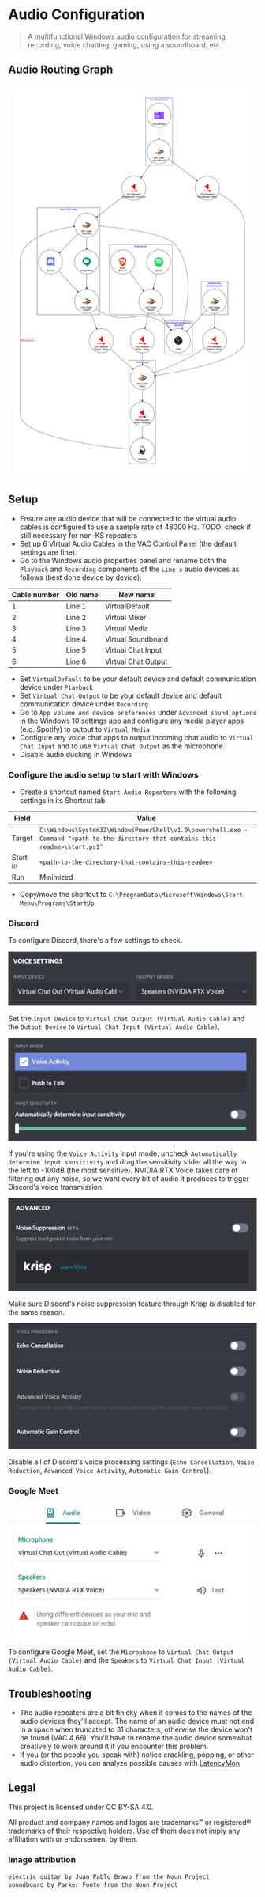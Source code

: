 # Audio Configuration

> A multifunctional Windows audio configuration for streaming, recording, voice chatting, gaming, using a soundboard, etc.

## Audio Routing Graph

![A visual graph of the audio configuration](audio-config-downscaled.png)

## Setup

- Ensure any audio device that will be connected to the virtual audio cables is configured to use a sample rate of 48000 Hz. TODO: check if still necessary for non-KS repeaters
- Set up 6 Virtual Audio Cables in the VAC Control Panel (the default settings are fine).
- Go to the Windows audio properties panel and rename both the `Playback` and `Recording` components of the `Line x` audio devices as follows (best done device by device):

| Cable number | Old name | New name            |
| ------------ | -------- | ------------------- |
| 1            | Line 1   | VirtualDefault      |
| 2            | Line 2   | Virtual Mixer       |
| 3            | Line 3   | Virtual Media       |
| 4            | Line 4   | Virtual Soundboard  |
| 5            | Line 5   | Virtual Chat Input  |
| 6            | Line 6   | Virtual Chat Output |

- Set `VirtualDefault` to be your default device and default communication device under `Playback`
- Set `Virtual Chat Output` to be your default device and default communication device under `Recording`
- Go to `App volume and device preferences` under `Advanced sound options` in the Windows 10 settings app and configure any media player apps (e.g. Spotify) to output to `Virtual Media`
- Configure any voice chat apps to output incoming chat audio to `Virtual Chat Input` and to use `Virtual Chat Output` as the microphone.
- Disable audio ducking in Windows

### Configure the audio setup to start with Windows

- Create a shortcut named `Start Audio Repeaters` with the following settings in its Shortcut tab:

| Field    | Value                                                                                                                              |
| -------- | ---------------------------------------------------------------------------------------------------------------------------------- |
| Target   | `C:\Windows\System32\WindowsPowerShell\v1.0\powershell.exe -Command "<path-to-the-directory-that-contains-this-readme>\start.ps1"` |
| Start in | `<path-to-the-directory-that-contains-this-readme>`                                                                                |
| Run      | Minimized                                                                                                                          |

<!-- TODO: shouldn't this be in my user dir somewhere? -->

- Copy/move the shortcut to `C:\ProgramData\Microsoft\Windows\Start Menu\Programs\StartUp`

### Discord

To configure Discord, there's a few settings to check.

![A screenshot of Discord's voice settings (devices section)](img/discord_voice_settings_devices.png)

Set the `Input Device` to `Virtual Chat Output (Virtual Audio Cable)` and the `Output Device` to `Virtual Chat Input (Virtual Audio Cable)`.

![A screenshot of Discord's voice settings (input mode and sensitivity section)](img/discord_voice_settings_input_sensitivity.png)

<!-- TODO: update these instructions to remove RTX voice -->

If you're using the `Voice Activity` input mode, uncheck `Automatically determine input sensitivity` and drag the sensitivity slider all the way to the left to -100dB (the most sensitive). NVIDIA RTX Voice takes care of filtering out any noise, so we want every bit of audio it produces to trigger Discord's voice transmission.

![A screenshot of Discord's voice settings (noise suppression section)](img/discord_voice_settings_krisp_noise_suppression.png)

Make sure Discord's noise suppression feature through Krisp is disabled for the same reason.

![A screenshot of Discord's voice settings (voice processing section)](img/discord_voice_settings_voice_processing.png)

Disable all of Discord's voice processing settings (`Echo Cancellation`, `Noise Reduction`, `Advanced Voice Activity`, `Automatic Gain Control`).

### Google Meet

![A screenshot of Google Meet's audio settings](img/google_meet_audio_settings.png)

To configure Google Meet, set the `Microphone` to `Virtual Chat Output (Virtual Audio Cable)` and the `Speakers` to `Virtual Chat Input (Virtual Audio Cable)`.

## Troubleshooting

- The audio repeaters are a bit finicky when it comes to the names of the audio devices they'll accept.
  The name of an audio device must not end in a space when truncated to 31 characters, otherwise the device won't be found (VAC 4.66).
  You'll have to rename the audio device somewhat creatively to work around it if you encounter this problem.
- If you (or the people you speak with) notice crackling, popping, or other audio distortion, you can analyze possible causes with [LatencyMon](https://www.resplendence.com/latencymon)

## Legal

This project is licensed under CC BY-SA 4.0.

All product and company names and logos are trademarks™ or registered® trademarks of their respective holders. Use of them does not imply any affiliation with or endorsement by them.

### Image attribution

```
electric guitar by Juan Pablo Bravo from the Noun Project
soundboard by Parker Foote from the Noun Project
```
